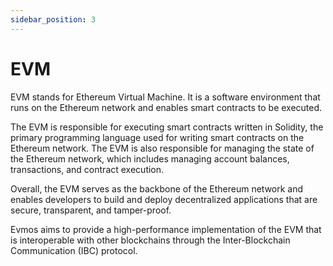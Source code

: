 ```yaml
---
sidebar_position: 3
---
```


# EVM

EVM stands for Ethereum Virtual Machine. It is a software environment that runs on the Ethereum network and enables smart contracts to be executed.

The EVM is responsible for executing smart contracts written in Solidity, the primary programming language used for writing smart contracts on the Ethereum network. The EVM is also responsible for managing the state of the Ethereum network, which includes managing account balances, transactions, and contract execution.

Overall, the EVM serves as the backbone of the Ethereum network and enables developers to build and deploy decentralized applications that are secure, transparent, and tamper-proof.

Evmos aims to provide a high-performance implementation of the EVM that is interoperable with other blockchains through the Inter-Blockchain Communication (IBC) protocol.